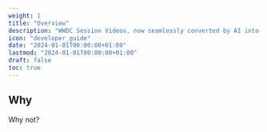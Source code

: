 ```yaml
---
weight: 1
title: "Overview"
description: "WWDC Session Videos, now seamlessly converted by AI into easily readable and searchable blog formats for your convenience."
icon: "developer_guide"
date: "2024-01-01T00:00:00+01:00"
lastmod: "2024-01-01T00:00:00+01:00"
draft: false
toc: true
---
```


## Why
Why not?
